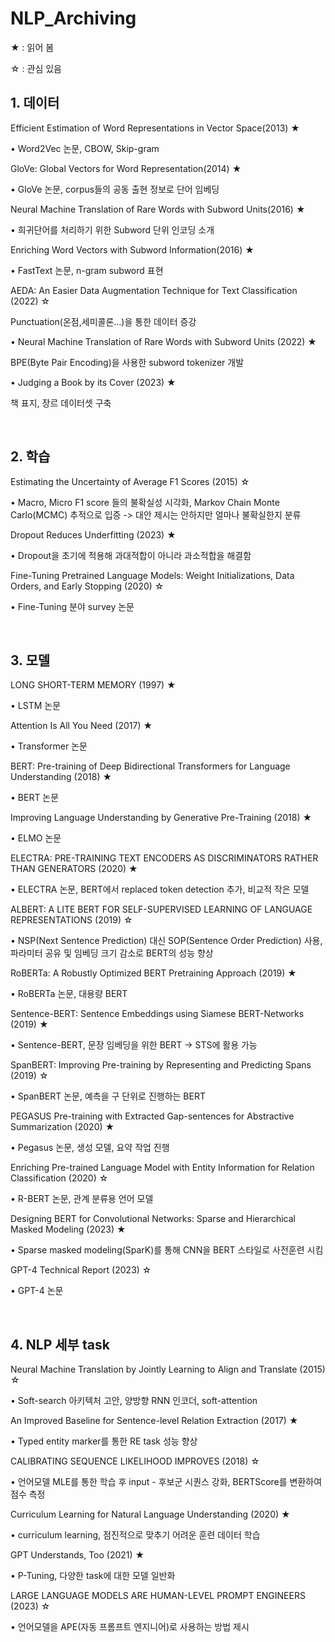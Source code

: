 # NLP_Archiving

★ : 읽어 봄

☆ : 관심 있음

## 1. 데이터

Efficient Estimation of Word Representations in Vector Space(2013) ★

•	Word2Vec 논문, CBOW, Skip-gram

GloVe: Global Vectors for Word Representation(2014) ★

•	GloVe 논문, corpus들의 공동 출현 정보로 단어 임베딩

Neural Machine Translation of Rare Words with Subword Units(2016) ★

•	희귀단어를 처리하기 위한 Subword 단위 인코딩 소개

Enriching Word Vectors with Subword Information(2016) ★

•	FastText 논문, n-gram subword 표현

AEDA: An Easier Data Augmentation Technique for Text Classification (2022) ☆

Punctuation(온점,세미콜론…)을 통한 데이터 증강

•	Neural Machine Translation of Rare Words with Subword Units (2022) ★

BPE(Byte Pair Encoding)을 사용한 subword tokenizer 개발

•	Judging a Book by its Cover (2023) ★

책 표지, 장르 데이터셋 구축

<br>

## 2. 학습

Estimating the Uncertainty of Average F1 Scores (2015) ☆

•	Macro, Micro F1 score 들의 불확실성 시각화, Markov Chain Monte Carlo(MCMC) 추적으로 입증 -> 대안 제시는 안하지만 얼마나 불확실한지 분류

Dropout Reduces Underfitting (2023) ★

•	Dropout을 초기에 적용해 과대적합이 아니라 과소적합을 해결함

Fine-Tuning Pretrained Language Models: Weight Initializations, Data Orders, and Early Stopping (2020) ☆

•	Fine-Tuning 분야 survey 논문

<br>

## 3. 모델

LONG SHORT-TERM MEMORY (1997) ★

•	LSTM 논문

Attention Is All You Need (2017) ★

•	Transformer 논문

BERT: Pre-training of Deep Bidirectional Transformers for Language Understanding (2018) ★

•	BERT 논문

Improving Language Understanding by Generative Pre-Training (2018) ★

•	ELMO 논문

ELECTRA: PRE-TRAINING TEXT ENCODERS AS DISCRIMINATORS RATHER THAN GENERATORS (2020) ★

•	ELECTRA 논문, BERT에서 replaced token detection 추가, 비교적 작은 모델

ALBERT: A LITE BERT FOR SELF-SUPERVISED LEARNING OF LANGUAGE REPRESENTATIONS (2019) ☆

•	NSP(Next Sentence Prediction) 대신 SOP(Sentence Order Prediction) 사용, 파라미터 공유 및 임베딩 크기 감소로 BERT의 성능 향상

RoBERTa: A Robustly Optimized BERT Pretraining Approach (2019) ★

•	RoBERTa 논문, 대용량 BERT

Sentence-BERT: Sentence Embeddings using Siamese BERT-Networks (2019) ★

•	Sentence-BERT, 문장 임베딩을 위한 BERT -> STS에 활용 가능

SpanBERT: Improving Pre-training by Representing and Predicting Spans (2019) ☆

•	SpanBERT 논문, 예측을 구 단위로 진행하는 BERT

PEGASUS Pre-training with Extracted Gap-sentences for Abstractive Summarization (2020) ★

•	Pegasus 논문, 생성 모델, 요약 작업 진행

Enriching Pre-trained Language Model with Entity Information for Relation Classification (2020) ☆

•	R-BERT 논문, 관계 분류용 언어 모델

Designing BERT for Convolutional Networks: Sparse and Hierarchical Masked Modeling (2023) ★

•	Sparse masked modeling(SparK)를 통해 CNN을 BERT 스타일로 사전훈련 시킴

GPT-4 Technical Report (2023) ☆

•	GPT-4 논문

<br>

## 4. NLP 세부 task

Neural Machine Translation by Jointly Learning to Align and Translate (2015) ☆

•	Soft-search 아키텍처 고안, 양방향 RNN 인코더, soft-attention

An Improved Baseline for Sentence-level Relation Extraction (2017) ★

•	Typed entity marker를 통한 RE task 성능 향상

CALIBRATING SEQUENCE LIKELIHOOD IMPROVES (2018) ☆

•	언어모델 MLE를 통한 학습 후 input - 후보군 시퀀스 강화, BERTScore를 변환하여 점수 측정

Curriculum Learning for Natural Language Understanding (2020) ★

•	curriculum learning, 점진적으로 맞추기 어려운 훈련 데이터 학습

GPT Understands, Too (2021) ★

•	P-Tuning, 다양한 task에 대한 모델 일반화

LARGE LANGUAGE MODELS ARE HUMAN-LEVEL PROMPT ENGINEERS (2023) ☆

•	언어모델을 APE(자동 프롬프트 엔지니어)로 사용하는 방법 제시
